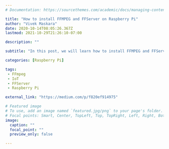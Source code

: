 ```yaml
---
# Documentation: https://sourcethemes.com/academic/docs/managing-content/

title: "How to install FFMPEG and FFServer on Raspberry Pi"
author: "Vivek Maskara"
date: 2020-10-14T08:05:26.367Z
lastmod: 2021-10-29T21:26:10-07:00

description: ""

subtitle: "In this post, we will learn how to install FFMPEG and FFServer on Raspberry Pi"

categories: [Raspberry Pi]

tags:
 - FFmpeg
 - IoT
 - FFServer
 - Raspberry Pi

external_link: "https://medium.com/p/f820ef914975"

# Featured image
# To use, add an image named `featured.jpg/png` to your page's folder.
# Focal points: Smart, Center, TopLeft, Top, TopRight, Left, Right, BottomLeft, Bottom, BottomRight.
image:
  caption: ""
  focal_point: ""
  preview_only: false

---
```

